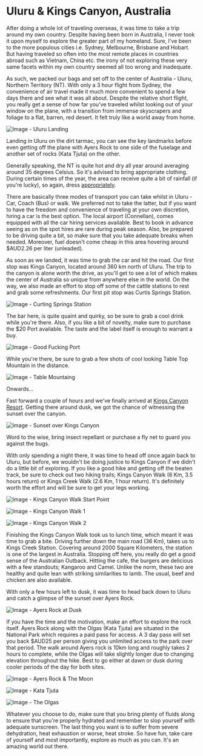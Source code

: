 # Uluru & Kings Canyon, Australia #

After doing a whole lot of traveling overseas, it was time to take a trip around my own country. Despite having been born in Australia, I never took it upon myself to explore the greater part of my homeland. Sure, I've been to the more populous cities i.e. Sydney, Melbourne, Brisbane and Hobart. But having traveled so often into the most remote places in countries abroad such as Vietnam, China etc. the irony of not exploring these very same facets within my own country seemed all too wrong and inadequate.

As such, we packed our bags and set off to the center of Australia - Uluru, Northern Territory (NT). With only a 3 hour flight from Sydney, the convenience of air travel made it much more convenient to spend a few days there and see what it was all about. Despite the relative short flight, you really get a sense of how far you've traveled whilst looking out of your window on the plane, with a transition from immense skyscrapers and foliage to a flat, barren, red desert. It felt truly like a world away from home.

![Image - Uluru Landing](https://jnbblog.files.wordpress.com/2013/10/20131017_133946.jpg "Uluru - Arrival...")

Landing in Uluru on the dirt tarmac, you can see the key landmarks before even getting off the plane with Ayers Rock to one side of the fuselage and another set of rocks (Kata Tjuta) on the other.

Generally speaking, the NT is quite hot and dry all year around averaging around 35 degrees Celsius. So it's advised to bring appropriate clothing. During certain times of the year, the area can receive quite a bit of rainfall (if you're lucky), so again, dress [appropriately](http://www.uluru.com/UluruClimate.html).

There are basically three modes of transport you can take whilst in Uluru - Car, Coach (Bus) or walk. We preferred not to take the latter, but if you want to have the freedom and convenience of traveling at your own discretion, hiring a car is the best option. The local airport (Connellan), comes equipped with all the car hiring services available. Best to book in advance seeing as on the spot hires are rare during peak season. Also, be prepared to be driving quite a bit, so make sure that you take adequate breaks when needed. Moreover, fuel doesn't come cheap in this area hovering around $AUD2.26 per liter (unleaded).

As soon as we landed, it was time to grab the car and hit the road. Our first stop was Kings Canyon, located around 360 km north of Uluru. The trip to the canyon is alone worth the drive, as you'll get to see a lot of which makes the center of Australia so unique from anywhere else in the world. On the way, we also made an effort to stop off some of the cattle stations to rest and grab some refreshments. Our first pit stop was Curtis Springs Station. 

![Image - Curting Springs Station](https://jnbblog.files.wordpress.com/2013/10/mg_7730.jpg "Uluru - Curtin Springs Station")

The bar here, is quite quaint and quirky, so be sure to grab a cool drink while you're there. Also, if you like a bit of novelty, make sure to purchase the $20 Port available. The taste and the label itself is enough to warrant a buy.

![Image - Good Fucking Port](https://jnbblog.files.wordpress.com/2013/10/20131017_170818.jpg "Uluru - Good Fucking Port")

While you're there, be sure to grab a few shots of cool looking Table Top Mountain in the distance.

![Image - Table Mountaing](https://jnbblog.files.wordpress.com/2013/10/mg_7792.jpg "Uluru - Table Mountain")

Onwards...

Fast forward a couple of hours and we've finally arrived at [Kings Canyon Resort](http://www.kingscanyonresort.com.au/). Getting there around dusk, we got the chance of witnessing the sunset over the canyon.

![Image - Sunset over Kings Canyon](https://jnbblog.files.wordpress.com/2013/10/mg_7829.jpg "Uluru - Sunset over Kings Canyon")

Word to the wise, bring insect repellant or purchase a fly net to guard you against the bugs.

With only spending a night there, it was time to head off once again back to Uluru, but before, we wouldn't be doing justice to Kings Canyon if we didn't do a little bit of exploring. If you like a good hike and getting off the beaten track, be sure to check out two hiking trails; Kings Canyon Walk (6 Km, 3.5 hours return) or Kings Creek Walk (2.6 Km, 1 hour return). It's definitely worth the effort and will be sure to get your legs working.

![Image - Kings Canyon Walk Start Point](https://jnbblog.files.wordpress.com/2013/10/mg_7859.jpg "Uluru - Kings Canyon Walk Starting Point")

![Image - Kings Canyon Walk 1](https://jnbblog.files.wordpress.com/2013/10/mg_7990.jpg "Uluru - Kings Canyon Walk 1")

![Image - Kings Canyon Walk 2](https://jnbblog.files.wordpress.com/2013/10/mg_7940.jpg "Uluru - Kings Canyon Walk 2")

Finishing the Kings Canyon Walk took us to lunch time, which meant it was time to grab a bite. Driving further down the main road (36 Km), takes us to Kings Creek Station. Covering around 2000 Square Kilometers, the station is one of the largest in Australia. Stopping off here, you really do get a good sense of the Australian Outback. Hitting the cafe, the burgers are delicious with a few standouts; Kangaroo and Camel. Unlike the norm, these two are healthy and quite lean with striking similarities to lamb. The usual, beef and chicken are also available.

With only a few hours left to dusk, it was time to head back down to Uluru and catch a glimpse of the sunset over Ayers Rock.

![Image - Ayers Rock at Dusk](https://jnbblog.files.wordpress.com/2013/10/mg_8059.jpg "Uluru - Ayers Rock at Dusk")

If you have the time and the motivation, make an effort to explore the rock itself. Ayers Rock along with the Olgas (Kata Tjuta) are situated in the National Park which requires a paid pass for access. A 3 day pass will set you back $AUD25 per person giving you unlimited access to the park over that period. The walk around Ayers rock is 10km long and roughly takes 2 hours to complete, while the Olgas will take slightly longer due to changing elevation throughout the hike. Best to go either at dawn or dusk during cooler periods of the day for both sites.

![Image - Ayers Rock & The Moon](https://jnbblog.files.wordpress.com/2013/10/mg_8065.jpg "Uluru - Ayers Rock & The Moon")

![Image - Kata Tjuta](https://jnbblog.files.wordpress.com/2013/10/mg_8203.jpg "Uluru - The Olgas AKA Kata Tjuta (Up Close and personal)")

![Image - The Olgas](https://jnbblog.files.wordpress.com/2013/10/mg_8215.jpg "Uluru - The Olgas")

Whatever you choose to do, make sure that you bring plenty of fluids along to ensure that you're properly hydrated and remember to slop yourself with adequate sunscreen. The last thing you want is to suffer from severe dehydration, heat exhaustion or worse, heat stroke. So have fun, take care of yourself and most importantly, explore as much as you can. It's an amazing world out there.